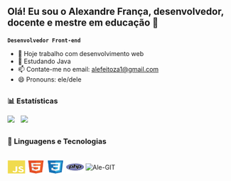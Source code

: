 ## Olá! Eu sou o Alexandre França, desenvolvedor, docente e mestre em educação 👋

**`Desenvolvedor Front-end`**

- 🔭 Hoje trabalho com desenvolvimento web
- 🌱 Estudando Java
- 📫 Contate-me no email: alefeitoza1@gmail.com
- 😄 Pronouns: ele/dele
##
  
   ### 📊 Estatísticas   
<div>
   <img height="180em" style="padding-right: 10px;" src="https://github-readme-stats.vercel.app/api?username=alexandrefeitoza&show_icons=true&theme=dracula&include_all_commits=true&count_private=true"/>
   <img height="180em" style="padding-right: 10px;" src="https://github-readme-stats.vercel.app/api/top-langs/?username=alexandrefeitoza&layout=compact&langs_count=16&theme=dracula"/>
</div>

##
### 🤖 Linguagens e Tecnologias
<div style="display: inline_block"><br>

   <img align="center" alt="Ale-Js" height="30" width="40" src="https://raw.githubusercontent.com/devicons/devicon/master/icons/javascript/javascript-plain.svg">
   <img align="center" alt="Ale-HTML" height="30" width="40" src="https://raw.githubusercontent.com/devicons/devicon/master/icons/html5/html5-original.svg">
   <img align="center" alt="Ale-CSS" height="30" width="40" src="https://raw.githubusercontent.com/devicons/devicon/master/icons/css3/css3-original.svg">
   <img align="center" alt="Ale-PHP" height="30" width="40" src="https://raw.githubusercontent.com/devicons/devicon/master/icons/php/php-original.svg">
   <img align="center" alt="Ale-GIT" height="30" width="40" src="https://cdn.jsdelivr.net/gh/devicons/devicon@latest/icons/git/git-original.svg">
 </div>
 
##

